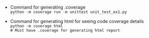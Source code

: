 - Command for generating .coverage  
``python -m coverage run -m unittest unit_test_ex1.py``

- Command for generating html for seeing code coverage details  
``python -m coverage html``  
``# Must have .coverage for generating html report`` 